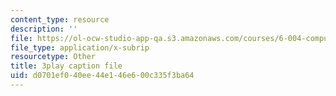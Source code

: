 ```yaml
---
content_type: resource
description: ''
file: https://ol-ocw-studio-app-qa.s3.amazonaws.com/courses/6-004-computation-structures-spring-2017/d0701ef040ee44e146e600c335f3ba64_ydboHy_yNts.srt
file_type: application/x-subrip
resourcetype: Other
title: 3play caption file
uid: d0701ef0-40ee-44e1-46e6-00c335f3ba64
---
```

